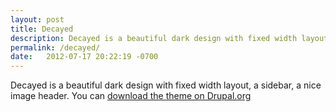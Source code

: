 ```yaml
---
layout: post
title: Decayed
description: Decayed is a beautiful dark design with fixed width layout, a sidebar, a nice image header
permalink: /decayed/
date:   2012-07-17 20:22:19 -0700
---
```


<p>Decayed is a beautiful dark design with fixed width layout, a sidebar, a nice image header. 
You can <a href="http://drupal.org/project/decayed">download the theme on Drupal.org</a></p>
